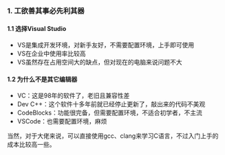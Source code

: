 ### 1. 工欲善其事必先利其器

#### 		1.1 选择Visual Studio

- VS是集成开发环境，对新手友好，不需要配置环境，上手即可使用
- VS在企业中使用率比较高
- VS虽然存在占用空间大的缺点，但对现在的电脑来说问题不大

#### 1.2 为什么不是其它编辑器

- VC：这是98年的软件了，老旧且兼容性差
- Dev C++：这个软件十多年前就已经停止更新了，敲出来的代码不美观
- CodeBlocks：功能很完备，但需要配置环境，不适合初学者，不主流
- VSCode：也需要配置环境，麻烦

当然，对于大佬来说，可以直接使用gcc、clang来学习C语言，不过入门上手的成本比较高一些。
